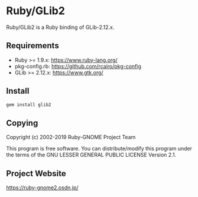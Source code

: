 # Ruby/GLib2

Ruby/GLib2 is a Ruby binding of GLib-2.12.x.

## Requirements

  * Ruby >= 1.9.x: https://www.ruby-lang.org/
  * pkg-config.rb: https://github.com/rcairo/pkg-config
  * GLib >= 2.12.x: https://www.gtk.org/

## Install

```bash
gem install glib2
```

## Copying

Copyright (c) 2002-2019 Ruby-GNOME Project Team

This program is free software.
You can distribute/modify this program under the terms of
the GNU LESSER GENERAL PUBLIC LICENSE Version 2.1.

## Project Website

https://ruby-gnome2.osdn.jp/
